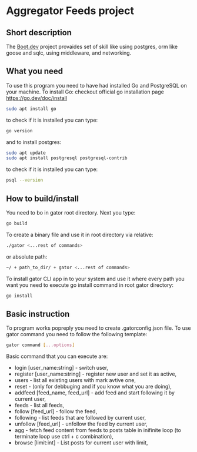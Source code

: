 # Aggregator Feeds project

## Short description
The [Boot.dev](https://www.boot.dev/courses/build-blog-aggregator-golang) project provaides set of skill like using postgres, orm like goose and sqlc, using middleware, and networking.

## What you need
To use this program you need to have had installed Go and PostgreSQL on your machine.
To install Go:
checkout official go installation page https://go.dev/doc/install
```bash 
sudo apt install go
``` 
to check if it is installed you can type:
```bash
go version
```
and to install postgres:
```bash
sudo apt update
sudo apt install postgresql postgresql-contrib
```
to check if it is installed you can type:
```bash
psql --version
```

## How to build/install
You need to bo in gator root directory. Next you type:
```bash
go build
```
To create a binary file and use it in root directory via relative:
```bash 
./gator <...rest of commands>
```
or absolute path: 
```bash 
~/ + path_to_dir/ + gator <...rest of commands>
```
To install gator CLI app in to your system and use it where every path you want you need to execute go install command in root gator directory:
```bash
go install
```

## Basic instruction
To program works popreply you need to create .gatorconfig.json file.
To use gator command you need to follow the following template:
```bash 
gator command [...options]
```
Basic command that you can execute are:
- login [user_name:string] - switch user,
- register [user_name:string] - register new user and set it as active,
- users - list all existing users with mark avtive one,
- reset - (only for debbuging and if you know what you are doing),
- addfeed [feed_name, feed_url] - add feed and start following it by current user,
- feeds - list all feeds,
- follow [feed_url] - follow the feed,
- following - list feeds that are followed by current user,
- unfollow [feed_url] - unfollow the feed by current user,
- agg - fetch feed content from feeds to posts table in inifinite loop (to terminate loop use ctrl + c combination),
- browse [limit:int] - List posts for current user with limit,

